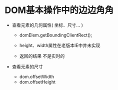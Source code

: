 # DOM基本操作中的边边角角

- 查看元素的几何属性( 坐标、尺寸... )

  - domElem.getBoundingClientRect();

  - height、width属性在老版本IE中并未实现

  - 返回的结果 不是实时的

- 查看元素的尺寸

  - dom.offsetWidth
  - dom.offsetHeight

  ```
  
  ```